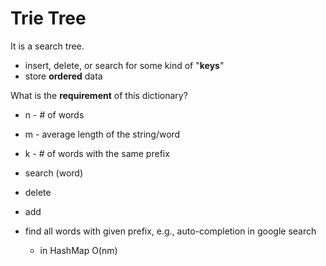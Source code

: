 <extoc></extoc>

# Trie Tree

It is a search tree.

- insert, delete, or search for some kind of "**keys**"
- store **ordered** data


What is the **requirement** of this dictionary?

- n - # of words
- m - average length of the string/word
- k - # of words with the same prefix

- search (word)
- delete
- add
- find all words with given prefix, e.g., auto-completion in google search
    - in HashMap O(nm)


